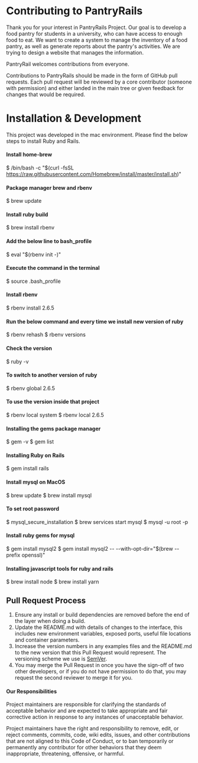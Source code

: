 
# Contributing to PantryRails

Thank you for your interest in PantryRails Project. Our goal is to develop a food pantry for students in a university, who can have access to enough food to eat. We want to create a system to manage the inventory of a food pantry, as well as generate reports about the pantry's activities. We are trying to design a website that manages the information.

PantryRail welcomes contributions from everyone.

Contributions to PantryRails should be made in the form of GitHub pull requests. Each pull request will be reviewed by a core contributor (someone with permission) and either landed in the main tree or given feedback for changes that would be required.

# Installation & Development 

This project was developed in the mac environment. Please find the below steps to install Ruby and Rails.

#### Install home-brew
$ /bin/bash -c "$(curl -fsSL https://raw.githubusercontent.com/Homebrew/install/master/install.sh)"

#### Package manager brew and rbenv
$ brew update

#### Install ruby build
$ brew install rbenv

#### Add the below line to bash_profile
$ eval "$(rbenv init -)"

#### Execute the command in the terminal
$ source .bash_profile

#### Install rbenv
$ rbenv install 2.6.5

#### Run the below command and every time we install new version of ruby
$ rbenv rehash
$ rbenv versions

#### Check the version
$ ruby -v

#### To switch to another version of ruby
$ rbenv global 2.6.5

#### To use the version inside that project
$ rbenv local system
$ rbenv local 2.6.5

#### Installing the gems package manager
$ gem -v
$ gem list

#### Installing Ruby on Rails
$ gem install rails

####  Install mysql on MacOS
$ brew update
$ brew install mysql

####  To set root password
$ mysql_secure_installation
$ brew services start mysql
$ mysql -u root -p

#### Install ruby gems for mysql
$ gem install mysql2
$ gem install mysql2 -- --with-opt-dir="$(brew --prefix openssl)"

#### Installing javascript tools for ruby and rails
$ brew install node
$ brew install yarn

## Pull Request Process

1. Ensure any install or build dependencies are removed before the end of the layer when doing a build.
2. Update the README.md with details of changes to the interface, this includes new environment variables, exposed ports, useful file locations and container parameters.
3. Increase the version numbers in any examples files and the README.md to the new version that this Pull Request would represent. The versioning scheme we use is [SemVer](http://semver.org/).
4. You may merge the Pull Request in once you have the sign-off of two other developers, or if you do not have permission to do that, you may request the second reviewer to merge it for you.



#### Our Responsibilities

Project maintainers are responsible for clarifying the standards of acceptable behavior and are expected to take appropriate and fair corrective action in response to any instances of unacceptable behavior.

Project maintainers have the right and responsibility to remove, edit, or reject comments, commits, code, wiki edits, issues, and other contributions that are not aligned to this Code of Conduct, or to ban temporarily or permanently any contributor for other behaviors that they deem inappropriate, threatening, offensive, or harmful.
